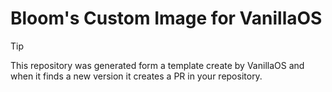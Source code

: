 # Bloom's Custom Image for VanillaOS

> [!TIP]
> This repository was generated form a template create by VanillaOS and when it finds a new version it creates a PR in your repository.
